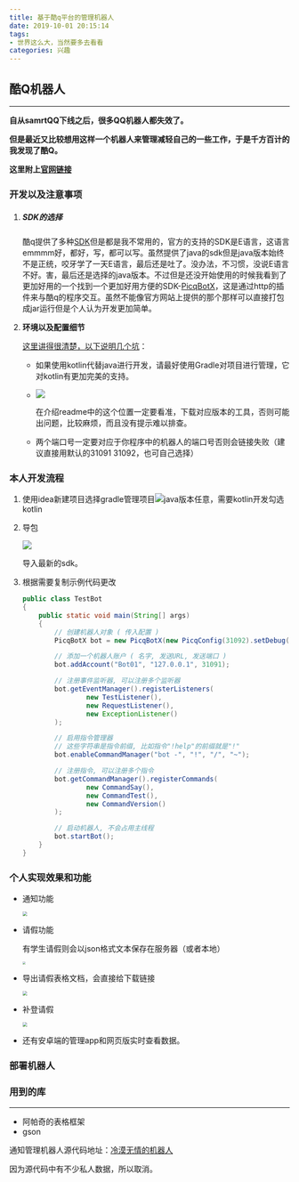```yaml
---
title: 基于酷q平台的管理机器人
date: 2019-10-01 20:15:14
tags:
- 世界这么大，当然要多去看看
categories: 兴趣
---
```


## 酷Q机器人

***********************

**自从samrtQQ下线之后，很多QQ机器人都失效了。**

**但是最近又比较想用这样一个机器人来管理减轻自己的一些工作，于是千方百计的我发现了酷Q。**

**这里附上[官网链接](https://cqp.cc/)**

### 开发以及注意事项
1. ##### SDK的选择

   酷q提供了多种[SDK](https://cqp.cc/t/15124)但是都是我不常用的，官方的支持的SDK是E语言，这语言emmmm好，都好，写，都可以写。虽然提供了java的sdk但是java版本始终不是正统，咬牙学了一天E语言，最后还是吐了。没办法，不习惯，没说E语言不好。害，最后还是选择的java版本。不过但是还没开始使用的时候我看到了更加好用的一个找到一个更加好用方便的SDK-[PicqBotX](https://github.com/HyDevelop/PicqBotX)，这是通过http的插件来与酷q的程序交互。虽然不能像官方网站上提供的那个那样可以直接打包成jar运行但是个人认为开发更加简单。

2. **环境以及配置细节**

   [这里讲得很清楚，以下说明几个坑](https://github.com/HyDevelop/PicqBotX)：

   * 如果使用kotlin代替java进行开发，请最好使用Gradle对项目进行管理，它对kotlin有更加完美的支持。

   * ![](基于酷q平台的管理机器人/酷q配置坏境的注意事项.jpg)

     在介绍readme中的这个位置一定要看准，下载对应版本的工具，否则可能出问题，比较麻烦，而且没有提示难以排查。

   * 两个端口号一定要对应于你程序中的机器人的端口号否则会链接失败（建议直接用默认的31091 31092，也可自己选择）



### 本人开发流程

1. 使用idea新建项目选择gradle管理项目![](基于酷q平台的管理机器人/idea新建项目.png)java版本任意，需要kotlin开发勾选kotlin

2. 导包

   ![](基于酷q平台的管理机器人/导包.png)

   导入最新的sdk。

3. 根据需要复制示例代码更改

   ```java
   public class TestBot
   {
       public static void main(String[] args)
       {
           // 创建机器人对象 ( 传入配置 )
           PicqBotX bot = new PicqBotX(new PicqConfig(31092).setDebug(true));
   
           // 添加一个机器人账户 ( 名字, 发送URL, 发送端口 )
           bot.addAccount("Bot01", "127.0.0.1", 31091);
   
           // 注册事件监听器, 可以注册多个监听器
           bot.getEventManager().registerListeners(
                   new TestListener(), 
                   new RequestListener(),
                   new ExceptionListener()
           );
   
           // 启用指令管理器
           // 这些字符串是指令前缀, 比如指令"!help"的前缀就是"!"
           bot.enableCommandManager("bot -", "!", "/", "~");
   
           // 注册指令, 可以注册多个指令
           bot.getCommandManager().registerCommands(
                   new CommandSay(),
                   new CommandTest(),
                   new CommandVersion()
           );
   
           // 启动机器人, 不会占用主线程
           bot.startBot();
       }
   }
   ```



### 个人实现效果和功能

- 通知功能

  <img src="基于酷q平台的管理机器人/通知.jpg" style="zoom:50%;" />

- 请假功能

  有学生请假则会以json格式文本保存在服务器（或者本地）

  <img src="基于酷q平台的管理机器人/请假.jpg" style="zoom: 33%;" />

- 导出请假表格文档，会直接给下载链接

  <img src="基于酷q平台的管理机器人/请假文档.jpg" style="zoom: 50%;" />

- 补登请假

  <img src="基于酷q平台的管理机器人/补登请假.jpg" style="zoom: 50%;" />

- 还有安卓端的管理app和网页版实时查看数据。



### 部署机器人





### 用到的库

*********************************

* 阿帕奇的表格框架
* gson

通知管理机器人源代码地址：[冷漠无情的机器人]()

因为源代码中有不少私人数据，所以取消。

